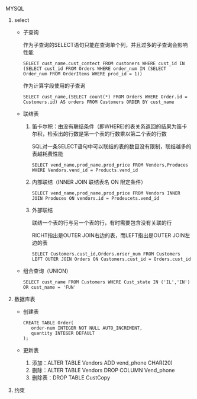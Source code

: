 MYSQL

1. select

   - 子查询

     作为子查询的SELECT语句只能在查询单个列，并且过多的子查询会影响性能

     ```mysql
     SELECT cust_name.cust_contect FROM custoners WHERE cust_id IN (SELECT cust_id FROM Orders WHERE order_num IN (SELECT Order_num FROM OrderItems WHERE prod_id = 1))
     ```

     作为计算字段使用的子查询

     ```mysql
     SELECT cust_name,(SELECT count(*) FROM Orders WHERE Order.id = Customers.id) AS orders FROM Customers ORDER BY cust_name
     ```

   - 联结表

     1. 笛卡尔积：由没有联结条件（即WHERE)的表关系返回的结果为笛卡尔积，检索出的行数是第一个表的行数乘以第二个表的行数

        SQL对一条SELECT语句中可以联结的表的数目没有限制，联结越多的表越耗费性能

        ```mysql
        SELECT vend_name,prod_name,prod_price FROM Venders,Produces WHERE Vendors.vend_id = Products.vend_id
        ```

     2. 内部联结（INNER JOIN 联结表名 ON 限定条件）

        ```mysql
        SELECT vend_name,prod_name,prod_price FROM Vendors INNER JOIN Produces ON vendors.id = Prodeucets.vend_id
        ```

     3. 外部联结

        联结一个表的行与另一个表的行，有时需要包含没有关联的行

        RICHT指出是OUTER JOIN右边的表，而LEFT指出是OUTER JOIN左边的表

        ```mysql
        SELECT Customers.cust_id,Orders.orser_num FROM Customers LEFT OUTER JOIN Orders ON Customers.cust_id = Orders.cust_id
        ```

   - 组合查询（UNION）

     ```mysql
     SELECT cust_name FROM Customers WHERE Cust_state IN ('IL','IN') OR cust_name = 'FUN'
     ```

2. 数据库表

   - 创建表

     ```
     CREATE TABLE Order(
     	order-num INTEGER NOT NULL AUTO_INCREMENT,
     	quantity INTEGER DEFAULT
     );
     ```

   - 更新表

     1. 添加：ALTER TABLE Vendors ADD vend_phone CHAR(20)
     2. 删除：ALTER TABLE Vendors DROP COLUMN Vend_phone
     3. 删除表：DROP TABLE CustCopy

3. 约束
